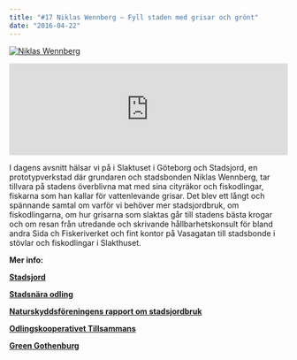 ```yaml
---
title: "#17 Niklas Wennberg – Fyll staden med grisar och grönt"
date: "2016-04-22"
---
```


[![Niklas Wennberg](http://www.klimatpodden.se/wp-content/uploads/2016/04/IMG_6694-1024x683.jpg)](http://www.klimatpodden.se/wp-content/uploads/2016/04/IMG_6694.jpg) 

<iframe src="https://w.soundcloud.com/player/?url=https%3A//api.soundcloud.com/tracks/260309602&amp;color=ff5500&amp;amp;auto_play=false&amp;amp;hide_related=false&amp;show_comments=true&amp;show_user=true&amp;show_reposts=false&amp;visual=false&amp;show_artwork=false" width="100%" height="166" frameborder="no" scrolling="no"></iframe>

I dagens avsnitt hälsar vi på i Slaktuset i Göteborg och Stadsjord, en prototypverkstad där grundaren och stadsbonden Niklas Wennberg, tar tillvara på stadens överblivna mat med sina cityräkor och fiskodlingar, fiskarna som han kallar för vattenlevande grisar. Det blev ett långt och spännande samtal om varför vi behöver mer stadsjordbruk, om fiskodlingarna, om hur grisarna som slaktas går till stadens bästa krogar och om resan från utredande och skrivande hållbarhetskonsult för bland andra Sida ch Fiskeriverket och fint kontor på Vasagatan till stadsbonde i stövlar och fiskodlingar i Slakthuset.

**Mer info:**

**[Stadsjord](http://www.stadsjord.se/)**

**[Stadsnära odling](http://www.stadsnaraodling.se/)**

**[Naturskyddsföreningens rapport om stadsjordbruk](http://www.naturskyddsforeningen.se/sites/default/files/dokument-media/rapport_stadsjordbruk_lagupplost.pdf)**

**[Odlingskooperativet Tillsammans](http://tillsammansodlingen.se/)**

[**Green Gothenburg**](http://www.greengothenburg.se/sv/goda-exempel/haallbara-staeder/grisar-och-groedor/)
